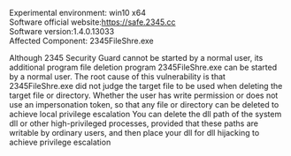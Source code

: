 Experimental environment: win10 x64     
Software official website:https://safe.2345.cc   
Software version:1.4.0.13033   
Affected Component: 2345FileShre.exe    
  
Although 2345 Security Guard cannot be started by a normal user, its additional program file deletion program 2345FileShre.exe can be started by a normal user. The root cause of this vulnerability is that 2345FileShre.exe did not judge the target file to be used when deleting the target file or directory. Whether the user has write permission or does not use an impersonation token, so that any file or directory can be deleted to achieve local privilege escalation
You can delete the dll path of the system dll or other high-privileged processes, provided that these paths are writable by ordinary users, and then place your dll for dll hijacking to achieve privilege escalation
